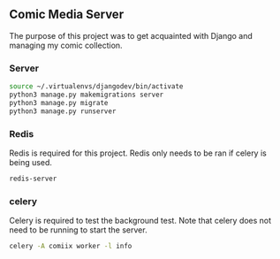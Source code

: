 ## Comic Media Server

The purpose of this project was to get acquainted with Django and managing my comic collection.

### Server
```bash
source ~/.virtualenvs/djangodev/bin/activate
python3 manage.py makemigrations server
python3 manage.py migrate
python3 manage.py runserver
```

### Redis
Redis is required for this project. Redis only needs to be ran if celery is being used.
```bash
redis-server
```

### celery
Celery is required to test the background test. Note that celery does not need to be running to start the server.
```bash
celery -A comiix worker -l info
```
